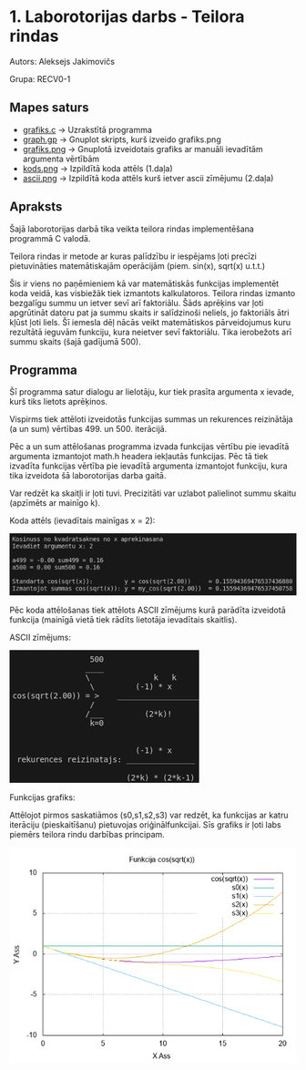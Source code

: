 # 1. Laborotorijas darbs - Teilora rindas
Autors: Aleksejs Jakimovičs

Grupa: RECV0-1
## Mapes saturs
- [grafiks.c](https://github.com/Aleksejs63/RTR105/blob/main/darbi/1ld_series/grafiks.c) -> Uzrakstītā programma
- [graph.gp](https://github.com/Aleksejs63/RTR105/blob/main/darbi/1ld_series/graph.gp) -> Gnuplot skripts, kurš izveido grafiks.png
- [grafiks.png](https://raw.githubusercontent.com/Aleksejs63/RTR105/main/darbi/1ld_series/grafiks.png) -> Gnuplotā izveidotais grafiks ar manuāli ievadītām argumenta vērtībām
- [kods.png](https://raw.githubusercontent.com/Aleksejs63/RTR105/main/darbi/1ld_series/kods.png) -> Izpildītā koda attēls (1.daļa)
- [ascii.png](https://raw.githubusercontent.com/Aleksejs63/RTR105/main/darbi/1ld_series/ascii.png) -> Izpildītā koda attēls kurš ietver ascii zīmējumu (2.daļa)
## Apraksts

Šajā laborotorijas darbā tika veikta teilora rindas implementēšana programmā C valodā. 

Teilora rindas ir metode ar kuras palīdzību ir iespējams ļoti precīzi pietuvināties matemātiskajām operācijām (piem. sin(x), sqrt(x) u.t.t.)

Šis ir viens no paņēmieniem kā var matemātiskās funkcijas implementēt koda veidā, kas visbiežāk tiek izmantots kalkulatoros. Teilora rindas izmanto bezgalīgu summu un ietver sevī arī faktoriālu. Šāds aprēķins var ļoti apgrūtināt datoru pat ja summu skaits ir salīdzinoši neliels, jo faktoriāls ātri kļūst ļoti liels. Šī iemesla dēļ nācās veikt matemātiskos pārveidojumus kuru rezultātā ieguvām funkciju, kura neietver sevī faktoriālu. Tika ierobežots arī summu skaits (šajā gadījumā 500).

## Programma
Šī programma satur dialogu ar lielotāju, kur tiek prasīta argumenta x ievade, kurš tiks lietots aprēķinos. 

Vispirms tiek attēloti izveidotās funkcijas summas un rekurences reizinātāja (a un sum) vērtības 499. un 500. iterācijā.

Pēc a un sum attēlošanas programma izvada funkcijas vērtību pie ievadītā argumenta izmantojot math.h headera iekļautās funkcijas. Pēc tā tiek izvadīta funkcijas vērtība pie ievadītā argumenta izmantojot funkciju, kura tika izveidota šā laborotorijas darba gaitā.

Var redzēt ka skaitļi ir ļoti tuvi. Precizitāti var uzlabot palielinot summu skaitu (apzīmēts ar mainīgo k).

Koda attēls (ievadītais mainīgas x = 2):

![koda attēls](https://raw.githubusercontent.com/Aleksejs63/RTR105/main/darbi/1ld_series/kods.png)

Pēc koda attēlošanas tiek attēlots ASCII zīmējums kurā parādīta izveidotā funkcija (mainīgā vietā tiek rādīts lietotāja ievadītais skaitlis).

ASCII zīmējums:

![ascii attēls](https://raw.githubusercontent.com/Aleksejs63/RTR105/main/darbi/1ld_series/ascii.png)



Funkcijas grafiks:

Attēlojot pirmos saskatiāmos (s0,s1,s2,s3) var redzēt, ka funkcijas ar katru iterāciju (pieskaitīšanu) pietuvojas oriģinālfunkcijai. Sīs grafiks ir ļoti labs piemērs teilora rindu darbības principam.

![funkcijas grafiks](https://raw.githubusercontent.com/Aleksejs63/RTR105/main/darbi/1ld_series/grafiks.png)
